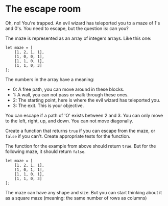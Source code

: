 # The escape room

Oh, no! You're trapped. An evil wizard has teleported you to a maze of 1's and 0's. You need to escape, but the question is: can you?

The maze is represented as an array of integers arrays. Like this one:

```
let maze = [
    [1, 2, 1, 1],
    [1, 0, 0, 1],
    [1, 1, 0, 1],
    [1, 1, 0, 3]
];
```

The numbers in the array have a meaning:

- 0: A free path, you can move around in these blocks.
- 1: A wall, you can not pass or walk through these ones.
- 2: The starting point, here is where the evil wizard has teleported you.
- 3: The exit. This is your objective.

You can escape if a path of 'O' exists between 2 and 3. You can only move to the left, right, up, and down. You can not move diagonally.

Create a function that returns `true` if you can escape from the maze, or `false` if you can't. Create appropriate tests for the function.

The function for the example from above should return `true`. But for the following maze, it should return `false`.

```
let maze = [
    [1, 2, 1, 1],
    [1, 0, 1, 1],
    [1, 1, 0, 1],
    [1, 1, 0, 3]
];
```

The maze can have any shape and size. But you can start thinking about it as a square maze (meaning: the same number of rows as columns)

